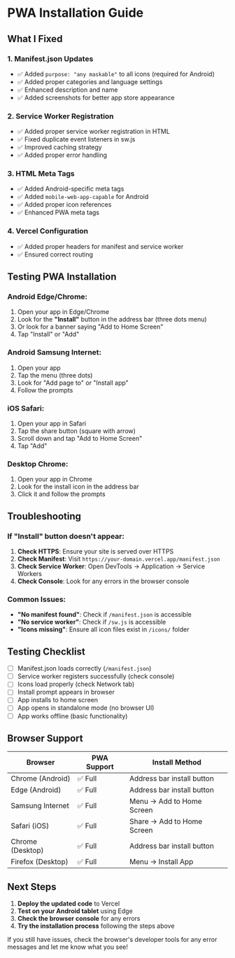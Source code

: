 # PWA Installation Guide

## What I Fixed

### 1. **Manifest.json Updates**
- ✅ Added `purpose: "any maskable"` to all icons (required for Android)
- ✅ Added proper categories and language settings
- ✅ Enhanced description and name
- ✅ Added screenshots for better app store appearance

### 2. **Service Worker Registration**
- ✅ Added proper service worker registration in HTML
- ✅ Fixed duplicate event listeners in sw.js
- ✅ Improved caching strategy
- ✅ Added proper error handling

### 3. **HTML Meta Tags**
- ✅ Added Android-specific meta tags
- ✅ Added `mobile-web-app-capable` for Android
- ✅ Added proper icon references
- ✅ Enhanced PWA meta tags

### 4. **Vercel Configuration**
- ✅ Added proper headers for manifest and service worker
- ✅ Ensured correct routing

## Testing PWA Installation

### **Android Edge/Chrome:**
1. Open your app in Edge/Chrome
2. Look for the **"Install"** button in the address bar (three dots menu)
3. Or look for a banner saying "Add to Home Screen"
4. Tap "Install" or "Add"

### **Android Samsung Internet:**
1. Open your app
2. Tap the menu (three dots)
3. Look for "Add page to" or "Install app"
4. Follow the prompts

### **iOS Safari:**
1. Open your app in Safari
2. Tap the share button (square with arrow)
3. Scroll down and tap "Add to Home Screen"
4. Tap "Add"

### **Desktop Chrome:**
1. Open your app in Chrome
2. Look for the install icon in the address bar
3. Click it and follow the prompts

## Troubleshooting

### **If "Install" button doesn't appear:**

1. **Check HTTPS**: Ensure your site is served over HTTPS
2. **Check Manifest**: Visit `https://your-domain.vercel.app/manifest.json`
3. **Check Service Worker**: Open DevTools → Application → Service Workers
4. **Check Console**: Look for any errors in the browser console

### **Common Issues:**

- **"No manifest found"**: Check if `/manifest.json` is accessible
- **"No service worker"**: Check if `/sw.js` is accessible
- **"Icons missing"**: Ensure all icon files exist in `/icons/` folder

## Testing Checklist

- [ ] Manifest.json loads correctly (`/manifest.json`)
- [ ] Service worker registers successfully (check console)
- [ ] Icons load properly (check Network tab)
- [ ] Install prompt appears in browser
- [ ] App installs to home screen
- [ ] App opens in standalone mode (no browser UI)
- [ ] App works offline (basic functionality)

## Browser Support

| Browser | PWA Support | Install Method |
|---------|-------------|----------------|
| Chrome (Android) | ✅ Full | Address bar install button |
| Edge (Android) | ✅ Full | Address bar install button |
| Samsung Internet | ✅ Full | Menu → Add to Home Screen |
| Safari (iOS) | ✅ Full | Share → Add to Home Screen |
| Chrome (Desktop) | ✅ Full | Address bar install button |
| Firefox (Desktop) | ✅ Full | Menu → Install App |

## Next Steps

1. **Deploy the updated code** to Vercel
2. **Test on your Android tablet** using Edge
3. **Check the browser console** for any errors
4. **Try the installation process** following the steps above

If you still have issues, check the browser's developer tools for any error messages and let me know what you see!

